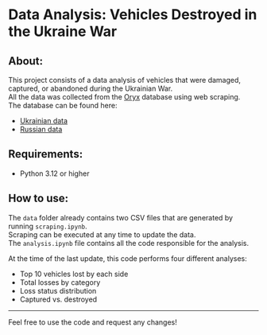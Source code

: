 # Data Analysis: Vehicles Destroyed in the Ukraine War

## About:  
This project consists of a data analysis of vehicles that were damaged, captured, or abandoned during the Ukrainian War.  
All the data was collected from the [Oryx](https://www.oryxspioenkop.com/) database using web scraping.  
The database can be found here:  

- [Ukrainian data](https://www.oryxspioenkop.com/2022/02/attack-on-europe-documenting-ukrainian.html)  
- [Russian data](https://www.oryxspioenkop.com/2022/02/attack-on-europe-documenting-ukrainian.html)  

## Requirements:  
- Python 3.12 or higher  

## How to use:  
The `data` folder already contains two CSV files that are generated by running `scraping.ipynb`.  
Scraping can be executed at any time to update the data.  
The `analysis.ipynb` file contains all the code responsible for the analysis.  

At the time of the last update, this code performs four different analyses:  
- Top 10 vehicles lost by each side  
- Total losses by category  
- Loss status distribution  
- Captured vs. destroyed  

***  
Feel free to use the code and request any changes!  
